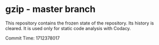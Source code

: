 # gzip - master branch

This repository contains the frozen state of the repository.
Its history is cleared. It is used only for static code
analysis with Codacy.

Commit Time: 1712378017